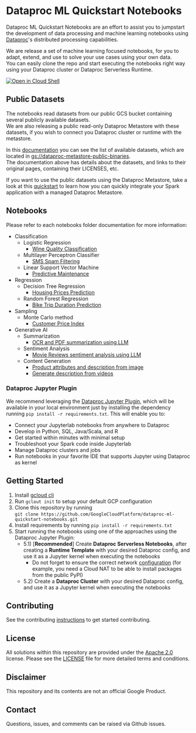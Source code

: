 # Dataproc ML Quickstart Notebooks

Dataproc ML Quickstart Notebooks are an effort to assist you to jumpstart the development of data processing and machine learning notebooks using [Dataproc](https://cloud.google.com/dataproc/)'s distributed processing capabilities.  

We are release a set of machine learning focused notebooks, for you to adapt, extend, and use to solve your use cases using your own data.  
You can easily clone the repo and start executing the notebooks right way using your Dataproc cluster or Dataproc Serverless Runtime.  

[![Open in Cloud Shell](http://gstatic.com/cloudssh/images/open-btn.svg)](https://console.cloud.google.com/cloudshell/editor)

## Public Datasets
The notebooks read datasets from our public GCS bucket containing several publicly available datasets.  
We are also releasing a public read-only Dataproc Metastore with these datasets, if you wish to connect you Dataproc cluster or runtime with the metastore.  

In this [documentation](./public_datasets/public_datasets.ipynb) you can see the list of available datasets, which are located in [gs://dataproc-metastore-public-binaries](https://console.cloud.google.com/storage/browser/dataproc-metastore-public-binaries).  
The documentation above has details about the datasets, and links to their original pages, containing their LICENSES, etc.  

If you want to use the public datasets using the Dataproc Metastore, take a look at this [quickstart](./public_datasets/dataproc_metastore/metastore_spark_quickstart.ipynb) to learn how you can quickly integrate your Spark application with a managed Dataproc Metastore.  


## Notebooks
Please refer to each notebooks folder documentation for more information:
* Classification
    * Logistic Regression
        * [Wine Quality Classification](./classification/logistic_regression/wine_quality_classification_mlr.ipynb)
    * Multilayer Perceptron Classifier
        * [SMS Spam Filtering](./classification/multilayer_perceptron_classifier/sms_spam_filtering.ipynb)
    * Linear Support Vector Machine
        * [Predictive Maintenance](./classification/linear_support_vector_machine/predictive_maintenance.ipynb)
* Regression
  * Decision Tree Regression
    * [Housing Prices Prediction](./regression/decision_tree_regression/housing_prices_prediction.ipynb)
  * Random Forest Regression
    * [Bike Trip Duration Prediction](./regression/random_forest_regression/bike_trip_duration_prediction.ipynb)
* Sampling
    * Monte Carlo method
      * [Customer Price Index](./sampling/monte_carlo/customer_price_index.ipynb)
* Generative AI
    * Summarization
        * [OCR and PDF summarization using LLM](generative_ai/summarization/ocr_contract_summarization_llm.ipynb)
    * Sentiment Analysis
        * [Movie Reviews sentiment analysis using LLM](generative_ai/sentiment_analysis/sentiment_analysis_movie_reviews.ipynb)
    * Content Generation
        * [Product attributes and description from image](generative_ai/content_generation/product_attributes_from_image.ipynb)
        * [Generate description from videos](generative_ai/content_generation/description_from_video.ipynb)

### Dataproc Jupyter Plugin

We recommend leveraging the [Dataproc Jupyter Plugin](https://github.com/GoogleCloudDataproc/dataproc-jupyter-plugin), which will be available in your local environment just by installing the dependency running ```pip install -r requirements.txt```. This will enable you to:

- Connect your Jupyterlab notebooks from anywhere to Dataproc
- Develop in Python, SQL, Java/Scala, and R
- Get started within minutes with minimal setup
- Troubleshoot your Spark code inside Jupyterlab
- Manage Dataproc clusters and jobs
- Run notebooks in your favorite IDE that supports Jupyter using Dataproc as kernel

## Getting Started 

1) Install [gcloud cli](https://cloud.google.com/sdk/docs/install)
2) Run ```gclout init``` to setup your default GCP configuration
3) Clone this repository by running  
     ```git clone https://github.com/GoogleCloudPlatform/dataproc-ml-quickstart-notebooks.git```
4) Install requirements by running ```pip install -r requirements.txt```
5) Start running the notebooks using one of the approaches using the Dataproc Jupyter Plugin:  
   - 5.1) [**Recommended**] Create **Dataproc Serverless Notebooks**, after creating a **Runtime Template** with your desired Dataproc config, and use it as a Jupyter kernel when executing the notebooks
        - Do not forget to ensure the correct network [configuration](https://cloud.google.com/dataproc-serverless/docs/concepts/network) (for example, you need a Cloud NAT to be able to install packages from the public PyPI) 
   - 5.2) Create a **Dataproc Cluster** with your desired Dataproc config, and use it as a Jupyter kernel when executing the notebooks  

## Contributing
See the contributing [instructions](./CONTRIBUTING.md) to get started contributing.

## License
All solutions within this repository are provided under the [Apache 2.0](https://www.apache.org/licenses/LICENSE-2.0) license. Please see the [LICENSE](/LICENSE) file for more detailed terms and conditions.

## Disclaimer
This repository and its contents are not an official Google Product.

## Contact
Questions, issues, and comments can be raised via Github issues.
